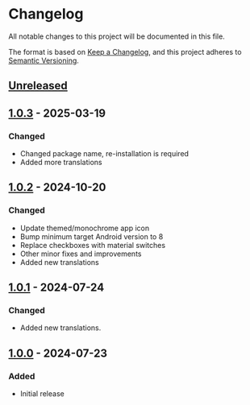 # Changelog

All notable changes to this project will be documented in this file.

The format is based on [Keep a Changelog](https://keepachangelog.com/en/1.1.0/),
and this project adheres to [Semantic Versioning](https://semver.org/spec/v2.0.0.html).

## [Unreleased]

## [1.0.3] - 2025-03-19

### Changed
- Changed package name, re-installation is required
- Added more translations

## [1.0.2] - 2024-10-20

### Changed
- Update themed/monochrome app icon
- Bump minimum target Android version to 8
- Replace checkboxes with material switches
- Other minor fixes and improvements
- Added new translations

## [1.0.1] - 2024-07-24

### Changed
- Added new translations.

## [1.0.0] - 2024-07-23

### Added
- Initial release

[Unreleased]: https://github.com/FossifyOrg/Calculator/compare/1.0.3...HEAD
[1.0.3]: https://github.com/FossifyOrg/Calculator/compare/1.0.2...1.0.3
[1.0.2]: https://github.com/FossifyOrg/Calculator/compare/1.0.1...1.0.2
[1.0.1]: https://github.com/FossifyOrg/Calculator/compare/1.0.0...1.0.1
[1.0.0]: https://github.com/FossifyOrg/Calculator/releases/tag/1.0.0

